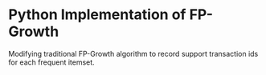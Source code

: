 # Python Implementation of FP-Growth

Modifying traditional FP-Growth algorithm to record support transaction ids for each frequent itemset.